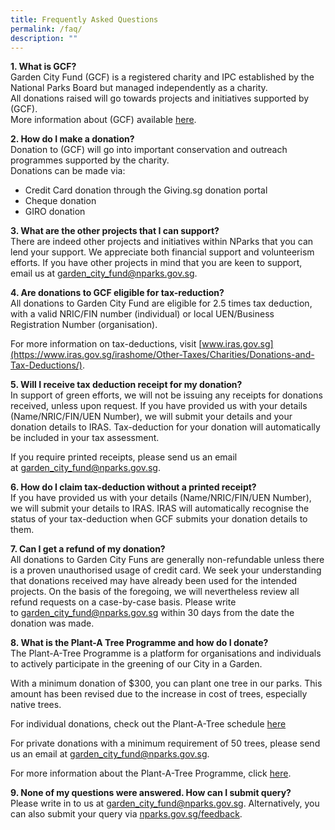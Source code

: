 ```yaml
---
title: Frequently Asked Questions
permalink: /faq/
description: ""
---
```


<b>1. What is GCF?</b><br>
Garden City Fund (GCF) is a registered charity and IPC established by the National Parks Board but managed independently as a charity.  <br>
All donations raised will go towards projects and initiatives supported by (GCF).  <br>
More information about (GCF) available [here](https://www.gardencityfund.gov.sg/who-we-are/about-gcf).

<b>2. How do I make a donation?</b><br>
Donation to (GCF) will go into important conservation and outreach programmes supported by the charity.  
Donations can be made via:

*   Credit Card donation through the Giving.sg donation portal
*   Cheque donation
*   GIRO donation

<b>3. What are the other projects that I can support?</b><br>
There are indeed other projects and initiatives within NParks that you can lend your support. We appreciate both financial support and volunteerism efforts. If you have other projects in mind that you are keen to support, email us at [garden_city_fund@nparks.gov.sg](mailto:garden_city_fund@nparks.gov.sg).

<b>4. Are donations to GCF eligible for tax-reduction?</b><br>
All donations to Garden City Fund are eligible for 2.5 times tax deduction, with a valid NRIC/FIN number (individual) or local UEN/Business Registration Number (organisation).

For more information on tax-deductions, visit [www.iras.gov.sg](https://www.iras.gov.sg/irashome/Other-Taxes/Charities/Donations-and-Tax-Deductions/).

<b>5. Will I receive tax deduction receipt for my donation?</b><br>
In support of green efforts, we will not be issuing any receipts for donations received, unless upon request. If you have provided us with your details (Name/NRIC/FIN/UEN Number), we will submit your details and your donation details to IRAS. Tax-deduction for your donation will automatically be included in your tax assessment.

If you require printed receipts, please send us an email at [garden\_city\_fund@nparks.gov.sg](mailto:garden_city_fund@nparks.gov.sg).

<b>6. How do I claim tax-deduction without a printed receipt?</b><br>
If you have provided us with your details (Name/NRIC/FIN/UEN Number), we will submit your details to IRAS. IRAS will automatically recognise the status of your tax-deduction when GCF submits your donation details to them.

<b>7. Can I get a refund of my donation?</b><br>
All donations to Garden City Funs are generally non-refundable unless there is a proven unauthorised usage of credit card. We seek your understanding that donations received may have already been used for the intended projects. On the basis of the foregoing, we will nevertheless review all refund requests on a case-by-case basis. Please write to [garden_city_fund@nparks.gov.sg](mailto:garden_city_fund@nparks.gov.sg) within 30 days from the date the donation was made.

<b>8. What is the Plant-A Tree Programme and how do I donate?</b><br>
The Plant-A-Tree Programme is a platform for organisations and individuals to actively participate in the greening of our City in a Garden.

With a minimum donation of $300, you can plant one tree in our parks. This amount has been revised due to the increase in cost of trees, especially native trees.

For individual donations, check out the Plant-A-Tree schedule [here](https://gardencityfund.nparks.gov.sg/our-programmes/plant-a-tree/howtotakepart/)

For private donations with a minimum requirement of 50 trees, please send us an email at [garden_city_fund@nparks.gov.sg](mailto:garden_city_fund@nparks.gov.sg).

For more information about the Plant-A-Tree Programme, click [here](https://gardencityfund.nparks.gov.sg/our-programmes/plant-a-tree/about).

<b>9. None of my questions were answered. How can I submit query?</b><br>
Please write in to us at [garden_city_fund@nparks.gov.sg](mailto:garden_city_fund@nparks.gov.sg). Alternatively, you can also submit your query via [nparks.gov.sg/feedback](nparks.gov.sg/feedback).
